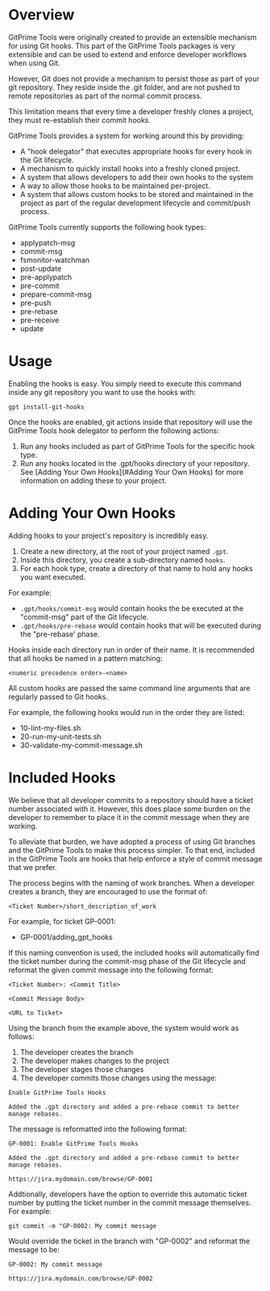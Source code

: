 # Overview
GitPrime Tools were originally created to provide an extensible mechanism for using Git hooks.  This
part of the GitPrime Tools packages is very extensible and can be used to extend and enforce developer
workflows when using Git.

However, Git does not provide a mechanism to persist those as part of your git repository.  They reside
inside the .git folder, and are not pushed to remote repositories as part of the normal commit
process.

This limitation means that every time a developer freshly clones a project, they must re-establish their
commit hooks.

GitPrime Tools provides a system for working around this by providing:

* A "hook delegator" that executes appropriate hooks for every hook in the Git lifecycle.
* A mechanism to quickly install hooks into a freshly cloned project.
* A system that allows developers to add their own hooks to the system
* A way to allow those hooks to be maintained per-project.
* A system that allows custom hooks to be stored and maintained in the project as part of the regular
development lifecycle and commit/push process.

GitPrime Tools currently supports the following hook types:

* applypatch-msg
* commit-msg
* fsmonitor-watchman
* post-update
* pre-applypatch
* pre-commit
* prepare-commit-msg
* pre-push
* pre-rebase
* pre-receive
* update

# Usage
Enabling the hooks is easy.  You simply need to execute this command inside any git repository you want to
use the hooks with:

```gpt install-git-hooks```

Once the hooks are enabled, git actions inside that repository will use the GitPrime Tools hook delegator
to perform the following actions:

1. Run any hooks included as part of GitPrime Tools for the specific hook type. 
2. Run any hooks located in the .gpt/hooks directory of your repository.  See 
[Adding Your Own Hooks](#Adding Your Own Hooks) for more information on adding
these to your project.

# Adding Your Own Hooks
Adding hooks to your project's repository is incredibly easy.

1. Create a new directory, at the root of your project named `.gpt`.
2. Inside this directory, you create a sub-directory named `hooks`.
3. For each hook type, create a directory of that name to hold any hooks you want executed.

For example:

* `.gpt/hooks/commit-msg` would contain hooks the be executed at the "commit-msg" part of the Git lifecycle.
* `.gpt/hooks/pre-rebase` would contain hooks that will be executed during the "pre-rebase' phase. 

Hooks inside each directory run in order of their name.  It is recommended that all hooks be named
in a pattern matching:

```<numeric precedence order>-<name>```

All custom hooks are passed the same command line arguments that are regularly passed to Git
hooks.

For example, the following hooks would run in the order they are listed:

* 10-lint-my-files.sh
* 20-run-my-unit-tests.sh
* 30-validate-my-commit-message.sh

# Included Hooks
We believe that all developer commits to a repository should have a ticket number associated with it.
However, this does place some burden on the developer to remember to place it in the commit message
when they are working.

To alleviate that burden, we have adopted a process of using Git branches and the GitPrime Tools to
make this process simpler.  To that end, included in the GitPrime Tools are hooks that help enforce
a style of commit message that we prefer.

The process begins with the naming of work branches.  When a developer creates a branch, they are
encouraged to use the format of:

```<Ticket Number>/short_description_of_work```

For example, for ticket GP-0001:

* GP-0001/adding_gpt_hooks

If this naming convention is used, the included hooks will automatically find the ticket number
during the commit-msg phase of the Git lifecycle and reformat the given commit message into the following
format:

```
<Ticket Number>: <Commit Title>

<Commit Message Body>

<URL to Ticket>
```

Using the branch from the example above, the system would work as follows:

1. The developer creates the branch
2. The developer makes changes to the project
3. The developer stages those changes
4. The developer commits those changes using the message:

```
Enable GitPrime Tools Hooks
  
Added the .gpt directory and added a pre-rebase commit to better manage rebases.
```

The message is reformatted into the following format:

```
GP-0001: Enable GitPrime Tools Hooks
  
Added the .gpt directory and added a pre-rebase commit to better manage rebases.
  
https://jira.mydomain.com/browse/GP-0001
```

Addtionally, developers have the option to override this automatic ticket number by putting the ticket
number in the commit message themselves.  For example:

```git commit -m "GP-0002: My commit message```

Would override the ticket in the branch with "GP-0002" and reformat the message to be:

```
GP-0002: My commit message
  
https://jira.mydomain.com/browse/GP-0002
```
